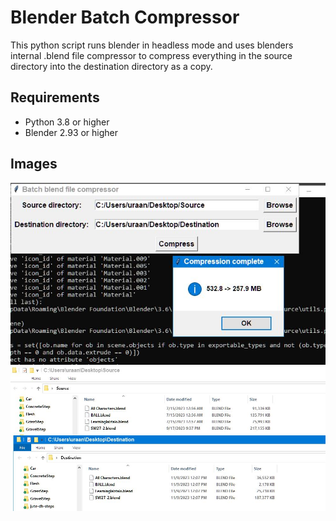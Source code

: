 # Blender Batch Compressor

This python script runs blender in headless mode and uses blenders internal .blend file compressor to compress everything in the source directory into the destination directory as a copy.

## Requirements

- Python 3.8 or higher
- Blender 2.93 or higher

## Images

![Simple UI!](/Images/UI.JPG)
![Huge Savings!](/Images/Compressor.JPG)